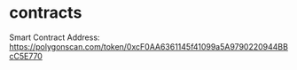 # contracts

Smart Contract Address: https://polygonscan.com/token/0xcF0AA6361145f41099a5A9790220944BBcC5E770
